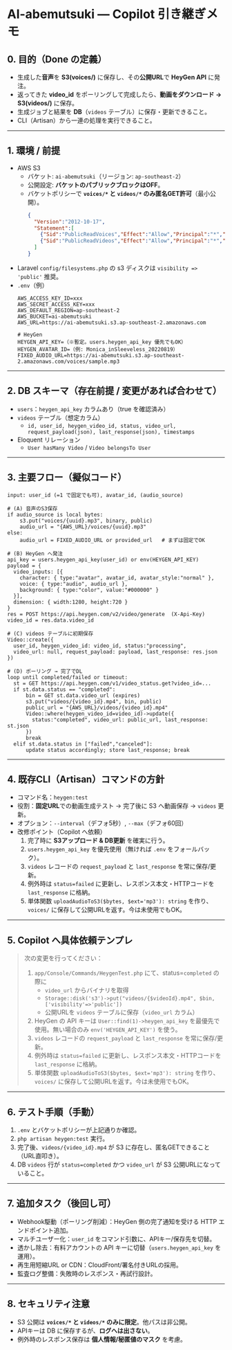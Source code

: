 # AI-abemutsuki — Copilot 引き継ぎメモ

## 0. 目的（Done の定義）
- 生成した**音声**を **S3(voices/)** に保存し、その**公開URL**で **HeyGen API** に発注。
- 返ってきた **video_id** をポーリングして完成したら、**動画をダウンロード → S3(videos/)** に保存。
- 生成ジョブと結果を **DB**（`videos` テーブル）に保存・更新できること。
- CLI（Artisan）から一連の処理を実行できること。

---

## 1. 環境 / 前提
- AWS S3  
  - バケット: `ai-abemutsuki`（リージョン: `ap-southeast-2`）  
  - 公開設定: **バケットのパブリックブロックはOFF**。  
  - バケットポリシーで **`voices/*` と `videos/*` のみ匿名GET許可**（最小公開）。
    ```json
    {
      "Version":"2012-10-17",
      "Statement":[
        {"Sid":"PublicReadVoices","Effect":"Allow","Principal":"*","Action":"s3:GetObject","Resource":"arn:aws:s3:::ai-abemutsuki/voices/*"},
        {"Sid":"PublicReadVideos","Effect":"Allow","Principal":"*","Action":"s3:GetObject","Resource":"arn:aws:s3:::ai-abemutsuki/videos/*"}
      ]
    }
    ```
- Laravel `config/filesystems.php` の s3 ディスクは `visibility => 'public'` 推奨。  
- `.env`（例）
  ```
  AWS_ACCESS_KEY_ID=xxx
  AWS_SECRET_ACCESS_KEY=xxx
  AWS_DEFAULT_REGION=ap-southeast-2
  AWS_BUCKET=ai-abemutsuki
  AWS_URL=https://ai-abemutsuki.s3.ap-southeast-2.amazonaws.com

  # HeyGen
  HEYGEN_API_KEY=（※暫定。users.heygen_api_key 優先でもOK）
  HEYGEN_AVATAR_ID=（例: Monica_inSleeveless_20220819）
  FIXED_AUDIO_URL=https://ai-abemutsuki.s3.ap-southeast-2.amazonaws.com/voices/sample.mp3
  ```

---

## 2. DB スキーマ（存在前提 / 変更があれば合わせて）
- `users`：`heygen_api_key` カラムあり（true を確認済み）
- `videos` テーブル（想定カラム）
  - `id, user_id, heygen_video_id, status, video_url, request_payload(json), last_response(json), timestamps`
- Eloquent リレーション
  - `User hasMany Video` / `Video belongsTo User`

---

## 3. 主要フロー（擬似コード）
```
input: user_id (=1 で固定でも可), avatar_id, (audio_source)

# (A) 音声のS3保存
if audio_source is local bytes:
    s3.put("voices/{uuid}.mp3", binary, public)
    audio_url = "{AWS_URL}/voices/{uuid}.mp3"
else:
    audio_url = FIXED_AUDIO_URL or provided_url   # まずは固定でOK

# (B) HeyGen へ発注
api_key = users.heygen_api_key(user_id) or env(HEYGEN_API_KEY)
payload = {
  video_inputs: [{
    character: { type:"avatar", avatar_id, avatar_style:"normal" },
    voice: { type:"audio", audio_url },
    background: { type:"color", value:"#000000" }
  }],
  dimension: { width:1280, height:720 }
}
res = POST https://api.heygen.com/v2/video/generate  (X-Api-Key)
video_id = res.data.video_id

# (C) videos テーブルに初期保存
Video::create({
  user_id, heygen_video_id: video_id, status:"processing",
  video_url: null, request_payload: payload, last_response: res.json
})

# (D) ポーリング → 完了でDL
loop until completed/failed or timeout:
  st = GET https://api.heygen.com/v1/video_status.get?video_id=...
  if st.data.status == "completed":
      bin = GET st.data.video_url (expires)
      s3.put("videos/{video_id}.mp4", bin, public)
      public_url = "{AWS_URL}/videos/{video_id}.mp4"
      Video::where(heygen_video_id=video_id)->update({
        status:"completed", video_url: public_url, last_response: st.json
      })
      break
  elif st.data.status in ["failed","canceled"]:
      update status accordingly; store last_response; break
```

---

## 4. 既存CLI（Artisan）コマンドの方針
- コマンド名：`heygen:test`  
- 役割：**固定URL**での動画生成テスト → 完了後に S3 へ動画保存 → `videos` 更新。  
- オプション：`--interval`（デフォ5秒）, `--max`（デフォ60回）  
- 改修ポイント（Copilot へ依頼）  
  1) 完了時に **S3アップロード & DB更新** を確実に行う。  
  2) `users.heygen_api_key` を優先使用（無ければ `.env` をフォールバック）。  
  3) `videos` レコードの `request_payload` と `last_response` を常に保存/更新。  
  4) 例外時は `status=failed` に更新し、レスポンス本文・HTTPコードを `last_response` に格納。  
  5) 単体関数 `uploadAudioToS3($bytes, $ext='mp3'): string` を作り、`voices/` に保存して公開URLを返す。今は未使用でもOK。

---

## 5. Copilot へ具体依頼テンプレ
> 次の変更を行ってください：
> 1. `app/Console/Commands/HeygenTest.php` にて、status=`completed` の際に
>    - `video_url` からバイナリを取得
>    - `Storage::disk('s3')->put("videos/{$videoId}.mp4", $bin, ['visibility'=>'public'])`
>    - 公開URLを `videos` テーブルに保存（`video_url` カラム）
> 2. HeyGen の API キーは `User::find(1)->heygen_api_key` を最優先で使用。無い場合のみ `env('HEYGEN_API_KEY')` を使う。
> 3. `videos` レコードの `request_payload` と `last_response` を常に保存/更新。
> 4. 例外時は `status=failed` に更新し、レスポンス本文・HTTPコードを `last_response` に格納。
> 5. 単体関数 `uploadAudioToS3($bytes, $ext='mp3'): string` を作り、`voices/` に保存して公開URLを返す。今は未使用でもOK。

---

## 6. テスト手順（手動）
1. `.env` とバケットポリシーが上記通りか確認。  
2. `php artisan heygen:test` 実行。  
3. 完了後、`videos/{video_id}.mp4` が S3 に存在し、匿名GETできること（URL直叩き）。  
4. DB `videos` 行が `status=completed` かつ `video_url` が S3 公開URLになっていること。  

---

## 7. 追加タスク（後回し可）
- Webhook駆動（ポーリング削減）：HeyGen 側の完了通知を受ける HTTP エンドポイント追加。  
- マルチユーザー化：`user_id` をコマンド引数に、APIキー/保存先を切替。  
- 透かし除去：有料アカウントの API キーに切替（`users.heygen_api_key` を運用）。  
- 再生用短縮URL or CDN：CloudFront/署名付きURLの採用。  
- 監査ログ整備：失敗時のレスポンス・再試行設計。

---

## 8. セキュリティ注意
- S3 公開は **`voices/*` と `videos/*` のみに限定**。他パスは非公開。  
- APIキーは DB に保存するが、**ログへは出さない**。  
- 例外時のレスポンス保存は **個人情報/秘匿値のマスク** を考慮。




